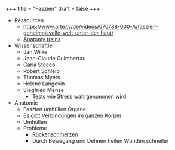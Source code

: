 +++
title = "Faszien"
draft = false
+++

-   Ressourcen
    -   <https://www.arte.tv/de/videos/070788-000-A/faszien-geheimnisvolle-welt-unter-der-haut/>
    -   [Anatomy trains](https://www.amazon.de/Anatomy-Trains-Myofasziale-Bewegungstherapeuten-Elsevier-Portal/dp/3437567330/ref=asc_df_3437567330/?tag=googshopde-21&linkCode=df0&hvadid=310653493345&hvpos=1o1&hvnetw=g&hvrand=5279065246191923937&hvpone=&hvptwo=&hvqmt=&hvdev=c&hvdvcmdl=&hvlocint=&hvlocphy=9043130&hvtargid=pla-564134837239&psc=1&th=1&psc=1&tag=&ref=&adgrpid=61441303083&hvpone=&hvptwo=&hvadid=310653493345&hvpos=1o1&hvnetw=g&hvrand=5279065246191923937&hvqmt=&hvdev=c&hvdvcmdl=&hvlocint=&hvlocphy=9043130&hvtargid=pla-564134837239)
-   Wissenschaftler
    -   Jan Wilke
    -   Jean-Claude Guimbertau
    -   Carla Stecco
    -   Robert Schleip
    -   Thomas Myers
    -   Helene Langevin
    -   Siegfried Mense
        -   Tests wie Stress wahrgenommen wird
-   Anatomie
    -   Faszien umhüllen Organe
    -   Es gibt Verbindungen im ganzen Körper
    -   Umhüllen
    -   Probleme
        -   [Rückenschmerzen](https://google.de)
        -   Durch Bewegung und Dehnen heilen Wunden schneller
